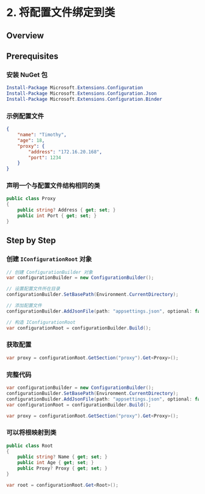 # 2. 将配置文件绑定到类

## Overview

## Prerequisites

### 安装 NuGet 包

```powershell
Install-Package Microsoft.Extensions.Configuration
Install-Package Microsoft.Extensions.Configuration.Json
Install-Package Microsoft.Extensions.Configuration.Binder
```

### 示例配置文件

```json
{
    "name": "Timothy",
    "age": 18,
    "proxy": {
        "address": "172.16.20.168",
        "port": 1234
    }
}
```

### 声明一个与配置文件结构相同的类

```csharp
public class Proxy
{
    public string? Address { get; set; }
    public int Port { get; set; }
}
```

## Step by Step

### 创建 `IConfigurationRoot` 对象

```csharp
// 创建 ConfigurationBuilder 对象
var configurationBuilder = new ConfigurationBuilder();

// 设置配置文件所在目录
configurationBuilder.SetBasePath(Environment.CurrentDirectory);

// 添加配置文件
configurationBuilder.AddJsonFile(path: "appsettings.json", optional: false, reloadOnChange: true);

// 构造 IConfigurationRoot
var configurationRoot = configurationBuilder.Build();
```

### 获取配置

```csharp
var proxy = configurationRoot.GetSection("proxy").Get<Proxy>();
```

### 完整代码

```csharp
var configurationBuilder = new ConfigurationBuilder();
configurationBuilder.SetBasePath(Environment.CurrentDirectory);
configurationBuilder.AddJsonFile(path: "appsettings.json", optional: false, reloadOnChange: true);
var configurationRoot = configurationBuilder.Build();

var proxy = configurationRoot.GetSection("proxy").Get<Proxy>();
```

### 可以将根映射到类

```csharp
public class Root
{
    public string? Name { get; set; }
    public int Age { get; set; }
    public Proxy? Proxy { get; set; }
}
```

```csharp
var root = configurationRoot.Get<Root>();
```
